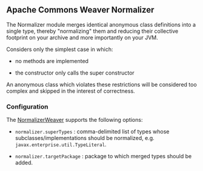 <!--
Licensed to the Apache Software Foundation (ASF) under one
or more contributor license agreements.  See the NOTICE file
distributed with this work for additional information
regarding copyright ownership.  The ASF licenses this file
to you under the Apache License, Version 2.0 (the
"License"); you may not use this file except in compliance
with the License.  You may obtain a copy of the License at

  https://www.apache.org/licenses/LICENSE-2.0

Unless required by applicable law or agreed to in writing,
software distributed under the License is distributed on an
"AS IS" BASIS, WITHOUT WARRANTIES OR CONDITIONS OF ANY
KIND, either express or implied.  See the License for the
specific language governing permissions and limitations
under the License.
-->

## Apache Commons Weaver Normalizer

The Normalizer module merges identical anonymous class definitions into
a single type, thereby "normalizing" them and reducing their
collective footprint on your archive and more importantly on your JVM.

Considers only the simplest case in which:

 - no methods are implemented

 - the constructor only calls the super constructor

An anonymous class which violates these restrictions will be considered
too complex and skipped in the interest of correctness.


### Configuration
The [NormalizerWeaver][normalizerWeaver] supports the following options:

- `normalizer.superTypes` : comma-delimited list of types whose
 subclasses/implementations should be normalized, e.g.
 `javax.enterprise.util.TypeLiteral`.

- `normalizer.targetPackage` : package to which merged types should be added.


[normalizerWeaver]: ../../../apidocs/org/apache/commons/weaver/normalizer/NormalizerWeaver.html

